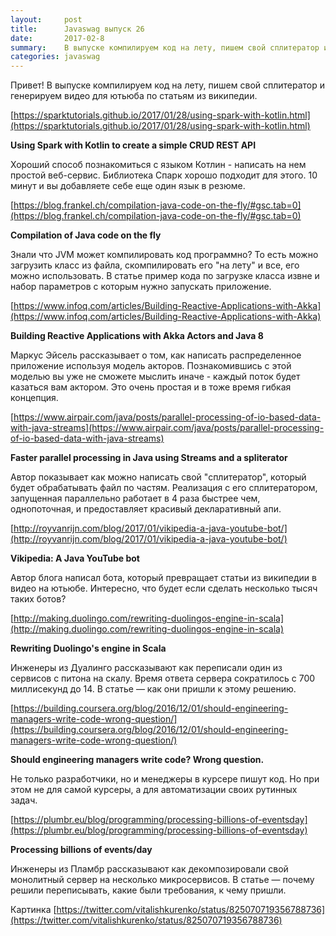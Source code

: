 ```yaml
---
layout:     post
title:      Javaswag выпуск 26
date:       2017-02-8
summary: 	В выпуске компилируем код на лету, пишем свой сплитератор и генерируем видео для ютьюба по статьям из википедии.
categories: javaswag
---
```


Привет! В выпуске компилируем код на лету, пишем свой сплитератор и генерируем видео для ютьюба по статьям из википедии.

[https://sparktutorials.github.io/2017/01/28/using-spark-with-kotlin.html](https://sparktutorials.github.io/2017/01/28/using-spark-with-kotlin.html)

**Using Spark with Kotlin to create a simple CRUD REST API**

Хороший способ познакомиться с языком Котлин - написать на нем простой веб-сервис. Библиотека Спарк хорошо подходит для этого. 10 минут и вы добавляете себе еще один язык в резюме.

[https://blog.frankel.ch/compilation-java-code-on-the-fly/#gsc.tab=0](https://blog.frankel.ch/compilation-java-code-on-the-fly/#gsc.tab=0)

**Compilation of Java code on the fly**

Знали что JVM может компилировать код программно? То есть можно загрузить класс из файла, скомпилировать его "на лету" и все, его можно использовать. В статье пример кода по загрузке класса извне и набор параметров с которым нужно запускать приложение.

[https://www.infoq.com/articles/Building-Reactive-Applications-with-Akka](https://www.infoq.com/articles/Building-Reactive-Applications-with-Akka)

**Building Reactive Applications with Akka Actors and Java 8**

Маркус Эйсель рассказывает о том, как написать распределенное приложение используя модель акторов. Познакомившись с этой моделью вы уже не сможете мыслить иначе - каждый поток будет казаться вам актором. Это очень простая и в тоже время гибкая концепция.

[https://www.airpair.com/java/posts/parallel-processing-of-io-based-data-with-java-streams](https://www.airpair.com/java/posts/parallel-processing-of-io-based-data-with-java-streams)

**Faster parallel processing in Java using Streams and a spliterator**

Автор показывает как можно написать свой "сплитератор", который будет обрабатывать файл по частям. Реализация с его сплитератором, запущенная параллельно работает в 4 раза быстрее чем, однопоточная, и предоставляет красивый декларативный апи.

[http://royvanrijn.com/blog/2017/01/vikipedia-a-java-youtube-bot/](http://royvanrijn.com/blog/2017/01/vikipedia-a-java-youtube-bot/)

**Vikipedia: A Java YouTube bot**

Автор блога написал бота, который превращает статьи из википедии в видео на ютьюбе. Интересно, что будет если сделать несколько тысяч таких ботов?

[http://making.duolingo.com/rewriting-duolingos-engine-in-scala](http://making.duolingo.com/rewriting-duolingos-engine-in-scala)

**Rewriting Duolingo's engine in Scala**

Инженеры из Дуалинго рассказывают как переписали один из сервисов с питона на скалу. Время ответа сервера сократилось с 700 миллисекунд до 14. В статье — как они пришли к этому решению.

[https://building.coursera.org/blog/2016/12/01/should-engineering-managers-write-code-wrong-question/](https://building.coursera.org/blog/2016/12/01/should-engineering-managers-write-code-wrong-question/)

**Should engineering managers write code? Wrong question.**

Не только разработчики, но и менеджеры в курсере пишут код. Но при этом не для самой курсеры, а для автоматизации своих рутинных задач. 

[https://plumbr.eu/blog/programming/processing-billions-of-eventsday](https://plumbr.eu/blog/programming/processing-billions-of-eventsday)

**Processing billions of events/day**

Инженеры из Пламбр рассказывают как декомпозировали свой монолитный сервер на несколько микросервисов. В статье — почему решили переписывать, какие были требования, к чему пришли. 

Картинка [https://twitter.com/vitalishkurenko/status/825070719356788736](https://twitter.com/vitalishkurenko/status/825070719356788736)

